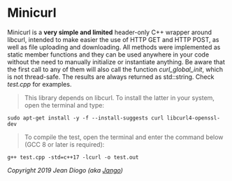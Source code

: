 # Minicurl

Minicurl is a **very simple and limited** header-only C++ wrapper around libcurl, intended to make easier the use of HTTP GET and HTTP POST, as well as file uploading and downloading. All methods were implemented as static member functions and they can be used anywhere in your code without the need to manually initialize or instantiate anything. Be aware that the first call to any of them will also call the function *curl_global_init*, which is not thread-safe. The results are always returned as std::string. Check *test.cpp* for examples.

> This library depends on libcurl. To install the latter in your system, open the terminal and type:

	sudo apt-get install -y -f --install-suggests curl libcurl4-openssl-dev

> To compile the test, open the terminal and enter the command below (GCC 8 or later is required):

	g++ test.cpp -std=c++17 -lcurl -o test.out

*Copyright 2019 Jean Diogo (aka [Jango](mailto:jeandiogo@gmail.com))*
